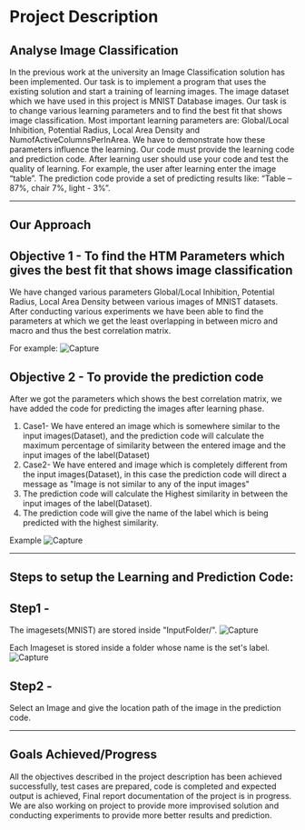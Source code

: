 # **Project Description** 

## **Analyse Image Classification**
In the previous work at the university an Image Classification solution has been implemented. Our task is to implement a program that uses the existing solution and start a training of learning images. The image dataset which we have used in this project is MNIST Database images. Our task is to change various learning parameters and to find the best fit that shows image classification. Most important learning parameters are: Global/Local Inhibition, Potential Radius, Local Area Density and NumofActiveColumnsPerInArea.
We have to demonstrate how these parameters influence the learning. Our code must provide the learning code and prediction code. After learning user should use your code and test the quality of learning. For example, the user after learning enter the image “table”. The prediction code provide a set of predicting results like: “Table – 87%, chair 7%, light - 3%”.

---------------------------------------------------------------------------------------------------------------------------------------------------------------------------------

## **Our Approach**

## Objective 1 - To find the HTM Parameters which gives the best fit that shows image classification
We have changed various parameters Global/Local Inhibition, Potential Radius, Local Area Density between various images of MNIST datasets. After conducting various experiments we have been able to find the parameters at which we get the least overlapping in between micro and macro and thus the best correlation matrix.

 For example:
![Capture](https://user-images.githubusercontent.com/93146590/157971089-95cce4d0-f8c8-4332-804e-769f84ac9611.JPG)

## Objective 2 - To provide the prediction code
After we got the parameters which shows the best correlation matrix, we have added the code for predicting the images after learning phase.
1) Case1- We have entered an image which is somewhere similar to the input images(Dataset), and the prediction code will calculate the maximum percentage of similarity between the entered image and the input images of the label(Dataset)
2) Case2- We have entered and image which is completely different from the input images(Dataset), in this case the prediction code will direct a message as "Image is not similar to any of the input images"
3) The prediction code will calculate the Highest similarity in between the input images of the label(Dataset).
4) The prediction code will give the name of the label which is being predicted with the highest similarity.

Example
![Capture](https://user-images.githubusercontent.com/93146590/157980009-4d188b7d-0a7c-4971-86bf-248da9960316.JPG)

---------------------------------------------------------------------------------------------------------------------------------------------------------------------------------
## Steps to setup the Learning and Prediction Code:
## Step1 - 
The imagesets(MNIST) are stored inside "InputFolder/".
![Capture](https://user-images.githubusercontent.com/93146590/157983651-dd5b38c8-463a-4310-b118-3b5e2df73f06.JPG)

Each Imageset is stored inside a folder whose name is the set's label.
![Capture](https://user-images.githubusercontent.com/93146590/157983987-0cdfe35a-811e-49f2-b580-ec515889c2a4.JPG)

## Step2 - 
Select an Image and give the location path of the image in the prediction code.


---------------------------------------------------------------------------------------------------------------------------------------------------------------------------------
## Goals Achieved/Progress
All the objectives described in the project description has been achieved successfully, test cases are prepared, code is completed and expected output is achieved, Final report documentation of the project is in progress. We are also working on project to provide more improvised solution and conducting experiments to provide more better results and prediction.
